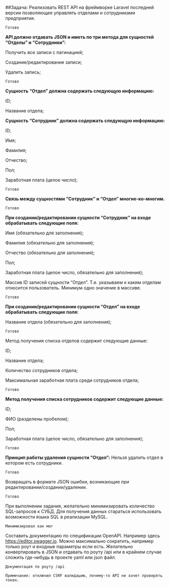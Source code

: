 ##Задача:
Реализовать REST API на фреймворке Laravel последней версии позволяющее управлять отделами и сотрудниками предприятия.

`Готово`

**API должно отдавать JSON и иметь по три метода для сущностей “Отделы” и “Сотрудники”:**

Получить все записи с пагинацией;

Создание/редактирование записи;

Удалить запись;

`Готово`

**Сущность “Отдел” должна содержать следующую информацию:**

ID;

Название отдела;

**Сущность “Сотрудник” должна содержать следующую информацию:**

ID;

Имя;

Фамилия;

Отчество;

Пол;

Заработная плата (целое число);

`Готово`

**Связь между сущностями “Сотрудник” и “Отдел” многие-ко-многим.**

`Готово`

**При создании/редактировании сущности “Сотрудник” на входе обрабатывать следующие поля:**

Имя  (обязательно для заполнения);

Фамилия (обязательно для заполнения);

Отчество  (обязательно для заполнения);

Пол;

Заработная плата (целое число, обязательно для заполнения);

Массив ID записей сущности “Отдел”. Т.е. указываем к каким отделам относится пользователь. Минимум одно значение в массиве.

`Готово`

**При создании/редактировании сущности “Отдел” на входе обрабатывать следующие поля:**

Название отдела (обязательно для заполнения);

`Готово`

Метод получения списка отделов содержит следующие данные:

ID;

Название отдела;

Количество сотрудников отдела;

Максимальная заработная плата среди сотрудников отдела;

`Готово`

**Метод получения списка сотрудников содержит следующие данные:**

ID;

ФИО (разделены пробелом);

Пол;

Заработная плата (целое число, обязательно для заполнения);

`Готово`

**Принцип работы удаления сущности “Отдел”:**
Нельзя удалить отдел в котором есть сотрудники.

`Готово`

Возвращать в формате JSON ошибки, возникающие при редактировании/создании/удалении.

`Готово`

При выполнении задания, желательно минимизировать количество SQL-запросов к СУБД. Для получения данных стараться использовать возможности языка SQL в реализации MySQL.

`Минимизировал как мог`

Составить документацию по спецификации OpenAPI. Например здесь https://editor.swagger.io. Можно максимально сократить, например только роут и входные параметры если есть. Желательно конвертировать в JSON и отдавать по роуту /api или в крайнем случае сложить где-нибудь в проекте yaml или json файл.

`Документация по роуту /api`

`Примечание: отключил CSRF валидацию, почему-то API не хочет проверять токен. `


